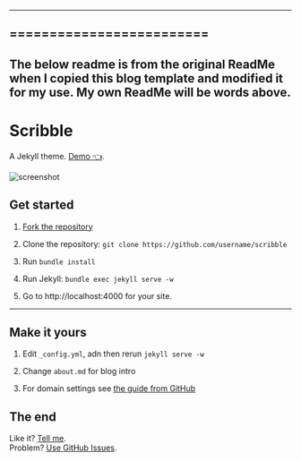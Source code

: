 
---
=========================
---
The below readme is from the original ReadMe when I copied this blog template and modified it for my use.  My own ReadMe will be words above.
---
# Scribble

A Jekyll theme. [Demo :point_left:](http://scribble.muan.co/posts/scribble-the-jekyll-theme).

![screenshot](https://cloud.githubusercontent.com/assets/1153134/23830104/6d4665e0-06b7-11e7-8805-57e73c346459.png)

## Get started

1. [Fork the repository](https://github.com/muan/scribble/fork)

2. Clone the repository: `git clone https://github.com/username/scribble`

3. Run `bundle install`

4. Run Jekyll: `bundle exec jekyll serve -w`

5. Go to http://localhost:4000 for your site.

---

## Make it yours

1. Edit `_config.yml`, adn then rerun `jekyll serve -w`

2. Change `about.md` for blog intro

3. For domain settings see [the guide from GitHub](https://help.github.com/articles/setting-up-a-custom-domain-with-pages)

## The end

Like it? [Tell me](http://twitter.com/muanchiou).<br/>
Problem? [Use GitHub Issues](https://github.com/muan/scribble).
